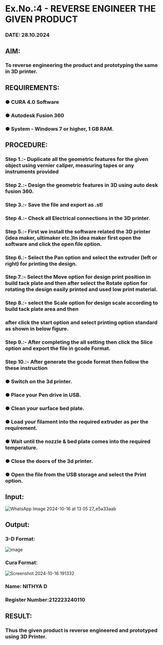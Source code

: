 # Ex.No.:4 - REVERSE ENGINEER THE GIVEN PRODUCT

### DATE: 28.10.2024

## AIM: 
### To reverse engineering the product and prototyping the same in 3D printer.

## REQUIREMENTS:
### ●	CURA 4.0 Software
### ●	 Autodesk Fusion 360
### ●	 System - Windows 7 or higher, 1 GB RAM.

## PROCEDURE:
### Step 1.:- Duplicate all the geometric features for the given object using vernier caliper, measuring tapes or any instruments provided
### Step 2.:- Design the geometric features in 3D using auto desk fusion 360.
### Step 3.:- Save the file and export as .stl
### Step 4.:- Check all Electrical connections in the 3D printer.
### Step 5.:- First we install the software related the 3D printer (idea maker, ultimaker etc.)In idea maker first open the software and click the open file option.
### Step 6.:- Select the Pan option and select the extruder (left or right) for printing the design.
### Step 7.:- Select the Move option for design print position in build tack plate and then after select the Rotate option for rotating the design easily printed and used low print material.
### Step 8.:- select the Scale option for design scale according to build tack plate area and then
### after click the start option and select printing option standard as shown in below figure.
### Step 9.:- After completing the all setting then click the Slice option and export the file in gcode Format.
### Step 10.:- After generate the gcode format then follow the these instruction 
  ###   ●	Switch on the 3d printer.
  ###   ●	Place your Pen drive in USB.
  ###   ●	Clean your surface bed plate.
  ###   ●	Load your filament into the required extruder as per the requirement.
  ###   ●	Wait until the nozzle & bed plate comes into the required temperature.
  ###   ●	Close the doors of the 3d printer.
  ###   ●	Open the file from the USB storage and select the Print option.

## Input:
![WhatsApp Image 2024-10-16 at 13 05 27_e5a33aab](https://github.com/user-attachments/assets/9c63ff31-be12-47c1-9213-3a02332de4f0)


## Output:
### 3-D Format:
![image](https://github.com/user-attachments/assets/c8fd317b-58f5-465c-9993-a3bcfd01713b)


### Cura Format:
![Screenshot 2024-10-16 191332](https://github.com/user-attachments/assets/88a39522-7a69-4118-ab33-8c9bf81875ab)



### Name: NITHYA D
### Register Number:212223240110

## RESULT:
###   Thus the given product is reverse engineered and prototyped using 3D Printer.
